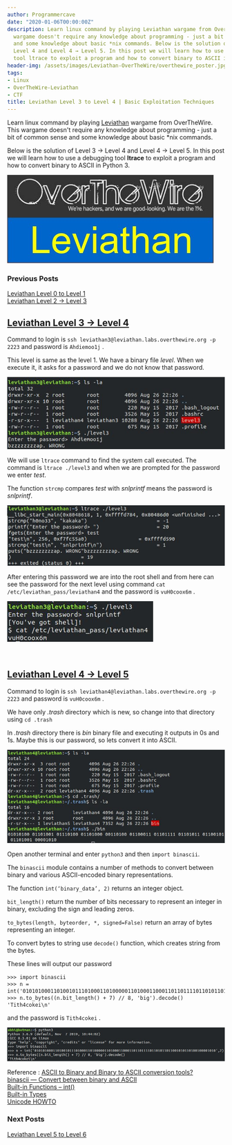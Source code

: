 ```yaml
---
author: Programmercave
date: "2020-01-06T00:00:00Z"
description: Learn linux command by playing Leviathan wargame from OverTheWire. This
  wargame doesn't require any knowledge about programming - just a bit of common sense
  and some knowledge about basic *nix commands. Below is the solution of Level 3 →
  Level 4 and Level 4 → Level 5. In this post we will learn how to use a debugging
  tool ltrace to exploit a program and how to convert binary to ASCII in Python 3
header-img: /assets/images/Leviathan-OverTheWire/overthewire_poster.jpg
tags:
- Linux
- OverTheWire-Leviathan
- CTF
title: Leviathan Level 3 to Level 4 | Basic Exploitation Techniques
---
```




Learn linux command by playing [Leviathan](https://overthewire.org/wargames/leviathan/) wargame from OverTheWire. This wargame doesn't require any knowledge about programming - just a bit of common sense and some knowledge about basic *nix commands.

Below is the solution of Level 3 → Level 4 and Level 4 → Level 5. In this post we will learn how to use a debugging tool **ltrace** to exploit a program and how to convert binary to ASCII in Python 3.

![Leviathan OverTheWire](/assets/images/Leviathan-OverTheWire/overthewire_poster.jpg)

### Previous Posts
[Leviathan Level 0 to Level 1](/Leviathan-Level-0-to-Level-1-OverTheWire)<br/>
[Leviathan Level 2 → Level 3](/Leviathan-Level-2-3-Basic-Exploitation-Techniques)<br/>

## [Leviathan Level 3 → Level 4](https://overthewire.org/wargames/leviathan/leviathan4.html)

Command to login is `ssh leviathan3@leviathan.labs.overthewire.org -p 2223` and password is  `Ahdiemoo1j` .

This level is same as the level 1. We have a binary file *level*. When we execute it, it asks for a password and we do not know that password.

![Leviathan OverTheWire](/assets/images/Leviathan-OverTheWire/levi_l34_terminal1.jpg)

We will use `ltrace` command to find the system call executed. The command is `ltrace ./level3` and when we are prompted for the password we enter *test*.

The function `strcmp` compares *test* with *snlprintf* means the password is *snlprintf*.

![Leviathan OverTheWire](/assets/images/Leviathan-OverTheWire/levi_l34_terminal2.jpg)


After entering this password we are into the root shell and from here can see the password for the next level using command `cat /etc/leviathan_pass/leviathan4` and the password is `vuH0coox6m` .

![Leviathan OverTheWire](/assets/images/Leviathan-OverTheWire/levi_l34_terminal3.jpg)


<br/>

## [Leviathan Level 4 → Level 5](https://overthewire.org/wargames/leviathan/leviathan5.html)

Command to login is `ssh leviathan4@leviathan.labs.overthewire.org -p 2223` and password is  `vuH0coox6m` .

We have only *.trash* directory which is new, so change into that directory using `cd .trash`

In *.trash* directory there is *bin* binary file and executing it outputs in 0s and 1s. Maybe this is our password, so lets convert it into ASCII.

![Leviathan OverTheWire](/assets/images/Leviathan-OverTheWire/levi_l45_terminal1.jpg)

Open another terminal and enter `python3` and then `import binascii`.

The `binascii` module contains a number of methods to convert between binary and various ASCII-encoded binary representations.

The function `int(‘binary_data’, 2)` returns an integer object.

`bit_length()` return the number of bits necessary to represent an integer in binary, excluding the sign and leading zeros.

`to_bytes(length, byteorder, *, signed=False)` return an array of bytes representing an integer.

To convert bytes to string use `decode()` function, which creates string from the bytes.

These lines will output our password 

```
>>> import binascii
>>> n = int('0101010001101001011101000110100000110100011000110110111101101011011001010110100100001010',2)
>>> n.to_bytes((n.bit_length() + 7) // 8, 'big').decode()
'Tith4cokei\n'
```

and the password is `Tith4cokei` .

![Leviathan OverTheWire](/assets/images/Leviathan-OverTheWire/levi_l45_terminal2.jpg)


Reference : [ASCII to Binary and Binary to ASCII conversion tools?](https://unix.stackexchange.com/questions/98948/ascii-to-binary-and-binary-to-ascii-conversion-tools)<br/>
[binascii — Convert between binary and ASCII](https://docs.python.org/3/library/binascii.html#module-binascii)<br/>
[Built-in Functions – int()](https://docs.python.org/3.4/library/functions.html?highlight=int#int)<br/>
[Built-in Types](https://docs.python.org/3/library/stdtypes.html)<br/>
[Unicode HOWTO](https://docs.python.org/3/howto/unicode.html)<br/>

### Next Posts
[Leviathan Level 5 to Level 6](/Leviathan-Level-5-to-6-Basic-Exploitation-Techniques)<br/>








